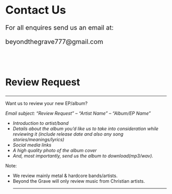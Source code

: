 <h1 style="font-size: 35px;">Contact Us</h1>
<p style="font-size: 20px;">For all enquires send us an email at:</p>
<p style="font-size: 20px;">beyondthegrave777@gmail.com</p>
<br> <br>

<h2 style="font-size: 30px;">Review Request</h2>
<hr>
Want us to review your new EP/album?

_Email subject: “Review Request” – “Artist Name” – “Album/EP Name”_

- _Introduction to artist/band_
- _Details about the album you’d like us to take into consideration while reviewing it (include release date and also any song stories/meanings/lyrics)_
- _Social media links_
- _A high quality photo of the album cover_
- _And, most importantly, send us the album to download(mp3/wav)._

Note:

- We review mainly metal & hardcore bands/artists.
- Beyond the Grave will only review music from Christian artists.
  <hr>
